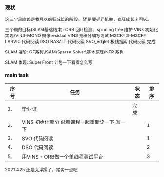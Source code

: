 <!--
 * @Author: Liu Weilong
 * @Date: 2021-04-25 21:00:16
 * @LastEditors: Liu Weilong
 * @LastEditTime: 2021-04-25 23:16:36
 * @Description: 
-->
### 现状
这三个周应该是我可以疯狂成长的阶段。
还是要抓好机会，疯狂成长才可以。

三个周的目标(SLAM基础结束):
ORB 回环检测、spinning tree 维护
VINS 初始化实现\VINS-MONO 图像residual
VINS 预积分编写测试
MSCKF S-MSCKF  LARVIO 代码阅读
DSO BASALT 代码阅读
SVO_edglet 极线搜索 代码阅读 完成

SLAM 进阶:
GF系列\iSAM\Sparse Solver\基本原理\NFR 系列

SLAM 体现:
Super Front 计划一下看看怎么写

### main task

序号|任务|状态|排序
---|---|---|---
1.  |毕业证|完成|
2.  |VINS 初始化部分 跟着课程一起重新读一下,写一下||1
3.  |SVO 代码阅读||1
4.  |DSO 代码阅读||2
5.  |用VINS + ORB做一个单线程测试平台||3

2021.4.25
还是太浮躁了，踏实一点吧
